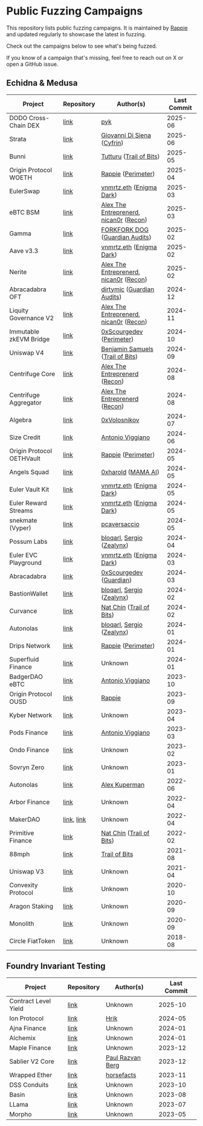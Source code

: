 # Public Fuzzing Campaigns
This repository lists public fuzzing campaigns. It is maintained by [Rappie](https://x.com/rappie_eth) and updated regularly to showcase the latest in fuzzing.

Check out the campaigns below to see what's being fuzzed.

If you know of a campaign that's missing, feel free to reach out on X or open a GitHub issue.

## Echidna & Medusa
| Project                   | Repository                                                                                                                                           | Author(s)                                                                                                                   | Last Commit |
| ------------------------- | ---------------------------------------------------------------------------------------------------------------------------------------------------- | --------------------------------------------------------------------------------------------------------------------------- | ----------- |
| DODO Cross-Chain DEX      | [link](https://github.com/pyk/dodocc-fuzz/tree/main/test/fuzzing)                                                                                    | [pyk](https://x.com/sepyke)                                                                                                 | 2025-06     |
| Strata                    | [link](https://github.com/Strata-Money/contracts/tree/master/test/recon)                                                                             | [Giovanni Di Siena](https://x.com/giovannidisiena) ([Cyfrin](https://x.com/CyfrinAudits))                                   | 2025-06     |
| Bunni                     | [link](https://github.com/Bunniapp/bunni-v2/tree/main/fuzz)                                                                                          | [Tutturu](https://x.com/TuturuTech) ([Trail of Bits](https://x.com/trailofbits))                                            | 2025-05     |
| Origin Protocol WOETH     | [link](https://github.com/perimetersec/origin-woeth-fuzz)                                                                                            | [Rappie](https://x.com/rappie_eth) ([Perimeter](https://x.com/perimeter_sec))                                               | 2025-04     |
| EulerSwap                 | [link](https://github.com/euler-xyz/euler-swap/tree/enigmadark-invariant-suite/test/enigma-dark-invariants)                                          | [vnmrtz.eth](https://x.com/vn_martinez_) ([Enigma Dark](https://x.com/EnigmadarkLabs))                                      | 2025-03     |
| eBTC BSM                  | [link](https://github.com/ebtc-protocol/ebtc-bsm/tree/main/test/recon-core)                                                                          | [Alex The Entreprenerd](https://x.com/GalloDaSballo), [nican0r](https://x.com/nican0r) ([Recon](https://x.com/getreconxyz)) | 2025-03     |
| Gamma                     | [link](https://github.com/CodeHawks-Contests/2025-02-gamma/tree/main/test/fuzzing/echidna)                                                           | [FORKFORK DOG](https://x.com/forkforkdog) ([Guardian Audits](https://x.com/GuardianAudits))                                 | 2025-02     |
| Aave v3.3                 | [link](https://github.com/bgd-labs/aave-v3-origin/tree/main/tests/invariants)                                                                        | [vnmrtz.eth](https://x.com/vn_martinez_) ([Enigma Dark](https://x.com/EnigmadarkLabs))                                      | 2025-02     |
| Nerite                    | [link](https://github.com/Recon-Fuzz/nerite/tree/invariant-testing/contracts/test/recon)                                                             | [Alex The Entreprenerd](https://x.com/GalloDaSballo), [nican0r](https://x.com/nican0r) ([Recon](https://x.com/getreconxyz)) | 2025-02     |
| Abracadabra OFT           | [link](https://github.com/GuardianAudits/abra-oft-fuzzing/tree/abra-suite/test/fuzzing-oft)                                                          | [dirtymic](https://x.com/dirtymic26) ([Guardian Audits](https://x.com/GuardianAudits))                                      | 2024-12     |
| Liquity Governance V2     | [link](https://github.com/liquity/V2-gov/tree/main/test/recon)                                                                                       | [Alex The Entreprenerd](https://x.com/GalloDaSballo), [nican0r](https://x.com/nican0r) ([Recon](https://x.com/getreconxyz)) | 2024-11     |
| Immutable zkEVM Bridge    | [link](https://github.com/perimetersec/zkevm-bridge-contracts-fuzz/tree/main/test/fuzzing)                                                           | [0xScourgedev](https://x.com/0xScourgedev) ([Perimeter](https://x.com/perimeter_sec))                                       | 2024-10     |
| Uniswap V4                | [link](https://github.com/trailofbits/v4-core/tree/add-stateful-properties/test/trailofbits)                                                         | [Benjamin Samuels](https://x.com/thebensams) ([Trail of Bits](https://x.com/trailofbits))                                   | 2024-09     |
| Centrifuge Core           | [link](https://github.com/centrifuge/liquidity-pools/tree/main/test/recon-core)                                                                      | [Alex The Entreprenerd](https://x.com/GalloDaSballo) ([Recon](https://x.com/getreconxyz))                                   | 2024-08     |
| Centrifuge Aggregator     | [link](https://github.com/centrifuge/liquidity-pools/tree/main/test/recon-aggregator)                                                                | [Alex The Entreprenerd](https://x.com/GalloDaSballo) ([Recon](https://x.com/getreconxyz))                                   | 2024-08     |
| Algebra                   | [link](https://github.com/cryptoalgebra/Algebra/tree/integral-v1.2.1/src/core/contracts/test/echidna)                                                | [0xVolosnikov](https://x.com/0xVolosnikov)                                                                                  | 2024-07     |
| Size Credit               | [link](https://github.com/SizeCredit/size-solidity/tree/main/test/invariants)                                                                        | [Antonio Viggiano](https://x.com/agfviggiano)                                                                               | 2024-06     |
| Origin Protocol OETHVault | [link](https://github.com/perimetersec/origin-oeth-fuzzing)                                                                                          | [Rappie](https://x.com/rappie_eth) ([Perimeter](https://x.com/perimeter_sec))                                               | 2024-05     |
| Angels Squad              | [link](https://github.com/xluckydegen/launchpad-contracts/tree/main/contracts/echidna)                                                               | [0xharold](https://x.com/haraslub) ([MAMA AI](https://themama.ai))                                                          | 2024-05     |
| Euler Vault Kit           | [link](https://github.com/euler-xyz/euler-vault-kit/tree/master/test/invariants)                                                                     | [vnmrtz.eth](https://x.com/vn_martinez_) ([Enigma Dark](https://x.com/EnigmadarkLabs))                                      | 2024-05     |
| Euler Reward Streams      | [link](https://github.com/euler-xyz/reward-streams/tree/master/test/invariants)                                                                      | [vnmrtz.eth](https://x.com/vn_martinez_) ([Enigma Dark](https://x.com/EnigmadarkLabs))                                      | 2024-05     |
| snekmate (Vyper)          | [link](https://github.com/pcaversaccio/snekmate/tree/modules/test/tokens/echidna)                                                                    | [pcaversaccio](https://x.com/pcaversaccio)                                                                                  | 2024-05     |
| Possum Labs               | [link](https://github.com/ZealynxSecurity/Possum-Labs?tab=readme-ov-file#echidna)                                                                    | [bloqarl](https://x.com/TheBlockChainer), [Sergio](https://x.com/Seecoalba) ([Zealynx](https://x.com/ZealynxSecurity))      | 2024-04     |
| Euler EVC Playground      | [link](https://github.com/euler-xyz/evc-playground/tree/master/test/invariants)                                                                      | [vnmrtz.eth](https://x.com/vn_martinez_) ([Enigma Dark](https://x.com/EnigmadarkLabs))                                      | 2024-03     |
| Abracadabra               | [link](https://github.com/Abracadabra-money/abracadabra-money-contracts/tree/0e717e73662b840bb77eba196bd86d405decb154/test/fuzzing)                  | [0xScourgedev](https://x.com/0xScourgedev) ([Guardian](https://x.com/GuardianAudits))                                       | 2024-03     |
| BastionWallet             | [link](https://github.com/ZealynxSecurity/BastionWallet/tree/main/src/echidna)                                                                       | [bloqarl](https://x.com/TheBlockChainer), [Sergio](https://x.com/Seecoalba) ([Zealynx](https://x.com/ZealynxSecurity))      | 2024-02     |
| Curvance                  | [link](https://github.com/curvance/Curvance-CantinaCompetition/tree/develop/tests/fuzzing)                                                           | [Nat Chin](https://x.com/0xicingdeath) ([Trail of Bits](https://x.com/trailofbits))                                         | 2024-02     |
| Autonolas                 | [link](https://github.com/ZealynxSecurity/Autonolas/tree/master/src/Echidna)                                                                         | [bloqarl](https://x.com/TheBlockChainer), [Sergio](https://x.com/Seecoalba) ([Zealynx](https://x.com/ZealynxSecurity))      | 2024-01     |
| Drips Network             | [link](https://github.com/perimetersec/drips-fuzzing)                                                                                                | [Rappie](https://x.com/rappie_eth) ([Perimeter](https://x.com/perimeter_sec))                                               | 2024-01     |
| Superfluid Finance        | [link](https://github.com/superfluid-finance/protocol-monorepo/tree/dev/packages/hot-fuzz)                                                           | Unknown                                                                                                                     | 2024-01     |
| BadgerDAO eBTC            | [link](https://github.com/ebtc-protocol/ebtc/tree/main/packages/contracts/contracts/TestContracts/invariants)                                        | [Antonio Viggiano](https://x.com/agfviggiano)                                                                               | 2023-10     |
| Origin Protocol OUSD<br>  | [link](https://github.com/OriginProtocol/origin-dollar/tree/master/contracts/contracts/echidna)                                                      | [Rappie](https://x.com/rappie_eth)                                                                                          | 2023-09     |
| Kyber Network             | [link](https://github.com/KyberNetwork/ks-elastic-sc/tree/main/contracts/echidna)                                                                    | Unknown                                                                                                                     | 2023-04     |
| Pods Finance              | [link](https://github.com/pods-finance/yield-contracts/tree/main/test/invariants)                                                                    | [Antonio Viggiano](https://x.com/agfviggiano)                                                                               | 2023-03     |
| Ondo Finance              | [link](https://github.com/ondoprotocol/tokenized-funds/tree/main/contracts/echidna)                                                                  | Unknown                                                                                                                     | 2023-02     |
| Sovryn Zero               | [link](https://github.com/DistributedCollective/zero/tree/main/packages/contracts/contracts/TestContracts)                                           | Unknown                                                                                                                     | 2023-01     |
| Autonolas                 | [link](https://github.com/valory-xyz/autonolas-governance/tree/main/audits/internal/analysis/fuzzing/VotingEscrow)                                   | [Alex Kuperman](https://x.com/kupermind)                                                                                    | 2022-06     |
| Arbor Finance             | [link](https://github.com/alwaysbegrowing/arbor-contracts/tree/main/contracts/echidna)                                                               | Unknown                                                                                                                     | 2022-04     |
| MakerDAO                  | [link](https://github.com/makerdao/dss-vest/tree/master/echidna), [link](https://github.com/makerdao/optimism-dai-bridge/tree/master/contracts/test) | Unknown                                                                                                                     | 2022-04     |
| Primitive Finance         | [link](https://github.com/primitivefinance/rmm-core/tree/main/contracts/crytic)                                                                      | [Nat Chin](https://x.com/0xicingdeath) ([Trail of Bits](https://x.com/trailofbits))                                         | 2022-02     |
| 88mph                     | [link](https://github.com/88mphapp/88mph-contracts/tree/v3/contracts/echidna)                                                                        | [Trail of Bits](https://x.com/trailofbits)                                                                                  | 2021-08     |
| Uniswap V3                | [link](https://github.com/Uniswap/v3-core/tree/main/contracts/test)                                                                                  | Unknown                                                                                                                     | 2021-04     |
| Convexity Protocol        | [link](https://github.com/opynfinance/ConvexityProtocol/tree/dev/contracts/echidna)                                                                  | Unknown                                                                                                                     | 2020-10     |
| Aragon Staking            | [link](https://github.com/aragon/staking/tree/82bf54a3e11ec4e50d470d66048a2dd3154f940b/packages/protocol/contracts/test/lib)                         | Unknown                                                                                                                     | 2020-09     |
| Monolith                  | [link](https://github.com/tokencard/contracts/tree/master/tools/echidna)                                                                             | Unknown                                                                                                                     | 2020-09     |
| Circle FiatToken          | [link](https://github.com/circlefin/stablecoin-evm/tree/master/echidna_tests)                                                                        | Unknown                                                                                                                     | 2018-08     |

## Foundry Invariant Testing
| Project              | Repository                                                                                    | Author(s)                                   | Last Commit |
| -------------------- | --------------------------------------------------------------------------------------------- | ------------------------------------------- | ----------- |
| Contract Level Yield | [link](https://github.com/contractlevel/yield/tree/main/test/invariant)                       | Unknown                                     | 2025-10     |
| Ion Protocol         | [link](https://github.com/Ion-Protocol/ion-protocol/tree/master/test/invariant/IonPool)       | [Hrik](https://x.com/HrikBho)               | 2024-05     |
| Ajna Finance         | [link](https://github.com/ajna-finance/ajna-core/tree/master/tests/forge/invariants)          | Unknown                                     | 2024-01     |
| Alchemix             | [link](https://github.com/alchemix-finance/v2-foundry/tree/master/src/test)                   | Unknown                                     | 2024-01     |
| Maple Finance        | [link](https://github.com/maple-labs/maple-core-v2/tree/main/tests/invariants)                | Unknown                                     | 2023-12     |
| Sablier V2 Core      | [link](https://github.com/sablier-labs/v2-core/tree/main/test/invariant)                      | [Paul Razvan Berg](https://x.com/PaulRBerg) | 2023-12     |
| Wrapped Ether        | [link](https://github.com/horsefacts/weth-invariant-testing/tree/main)                        | [horsefacts](https://x.com/eth_call)        | 2023-11     |
| DSS Conduits         | [link](https://github.com/makerdao/dss-conduits/tree/master/test/arranger-conduit/invariants) | Unknown                                     | 2023-10     |
| Basin                | [link](https://github.com/BeanstalkFarms/Basin/tree/master/test/invariant)                    | Unknown                                     | 2023-08     |
| LLama                | [link](https://github.com/llamaxyz/llama/tree/main/test/invariants)                           | Unknown                                     | 2023-07     |
| Morpho               | [link](https://github.com/morpho-org/morpho-data-structures/tree/main/test)                   | Unknown                                     | 2023-05     |

